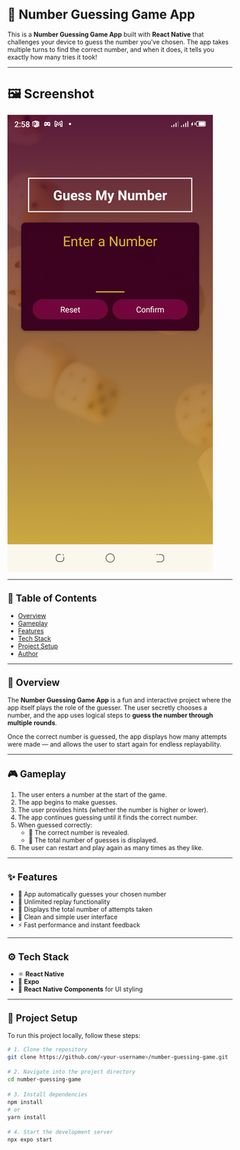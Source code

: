 # 🔢 Number Guessing Game App

This is a **Number Guessing Game App** built with **React Native** that challenges your device to guess the number
you’ve chosen. The app takes multiple turns to find the correct number, and when it does, it tells you exactly how many
tries it took!

---

# 🖼️ Screenshot

![Screenshot](./number-game.png)

---

## 🧭 Table of Contents

-   [Overview](#overview)
-   [Gameplay](#gameplay)
-   [Features](#features)
-   [Tech Stack](#tech-stack)
-   [Project Setup](#project-setup)
-   [Author](#author)

---

## 📖 Overview

The **Number Guessing Game App** is a fun and interactive project where the app itself plays the role of the guesser.
The user secretly chooses a number, and the app uses logical steps to **guess the number through multiple rounds**.

Once the correct number is guessed, the app displays how many attempts were made — and allows the user to start again
for endless replayability.

---

## 🎮 Gameplay

1. The user enters a number at the start of the game.
2. The app begins to make guesses.
3. The user provides hints (whether the number is higher or lower).
4. The app continues guessing until it finds the correct number.
5. When guessed correctly:
    - 🎯 The correct number is revealed.
    - 🔢 The total number of guesses is displayed.
6. The user can restart and play again as many times as they like.

---

## ✨ Features

-   🤖 App automatically guesses your chosen number
-   🔁 Unlimited replay functionality
-   🧮 Displays the total number of attempts taken
-   📱 Clean and simple user interface
-   ⚡ Fast performance and instant feedback

---

## ⚙️ Tech Stack

-   ⚛️ **React Native**
-   🚀 **Expo**
-   🎨 **React Native Components** for UI styling

---

## 🚀 Project Setup

To run this project locally, follow these steps:

```bash
# 1. Clone the repository
git clone https://github.com/<your-username>/number-guessing-game.git

# 2. Navigate into the project directory
cd number-guessing-game

# 3. Install dependencies
npm install
# or
yarn install

# 4. Start the development server
npx expo start
```
